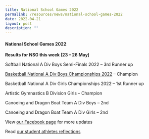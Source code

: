 ```yaml
---
title: National School Games 2022
permalink: /resources/news/national-school-games-2022
date: 2022-04-21
layout: post
description: ""
---
```

#### National School Games 2022

**Results for NSG this week (23 – 26 May)** 

Softball National A Div Boys Semi-Finals 2022 – 3rd Runner up

[Basketball National A Div Boys Championships 2022](https://www.redsports.sg/2022/05/26/national-a-div-basketball-final-boys-njc-hci/?fbclid=IwAR3WIcnx-dHAFpUJ1TjX60vWFwr6vndkXVFTQOhisaKCHnqX0UE3MZjPsb0&fs=e&s=cl) – Champion

Basketball National A Div Girls Championships 2022 – 1st Runner up

Artistic Gymnastics B Division Girls – Champion

Canoeing and Dragon Boat Team A Div Boys – 2nd

Canoeing and Dragon Boat Team A Div Girls – 2nd

View [our Facebook page](https://www.facebook.com/nationaljc/posts/pfbid026hrmFPTfJXJENhj5MHNpVpEjZHnpq1KLcpAeGxTZJwBe63aSxVzuoKmwQWRzYBokl) for more updates

Read [our student athletes reflections](https://moe-nationaljc-staging.netlify.app/voices)